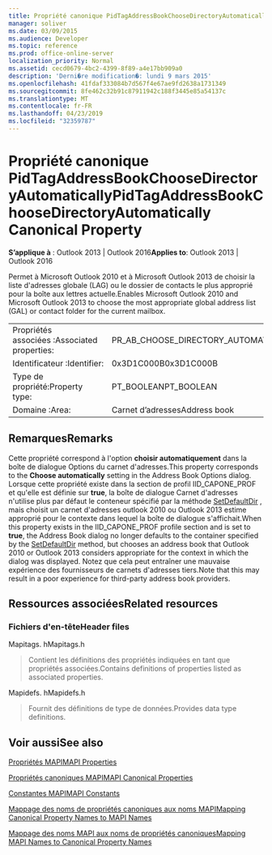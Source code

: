 ```yaml
---
title: Propriété canonique PidTagAddressBookChooseDirectoryAutomatically
manager: soliver
ms.date: 03/09/2015
ms.audience: Developer
ms.topic: reference
ms.prod: office-online-server
localization_priority: Normal
ms.assetid: cecd0679-4bc2-4399-8f89-a4e17bb909a0
description: 'Derni�re modification�: lundi 9 mars 2015'
ms.openlocfilehash: 41fdaf333084b7d567f4e67ae9fd2638a1731349
ms.sourcegitcommit: 8fe462c32b91c87911942c188f3445e85a54137c
ms.translationtype: MT
ms.contentlocale: fr-FR
ms.lasthandoff: 04/23/2019
ms.locfileid: "32359787"
---
```

# <a name="pidtagaddressbookchoosedirectoryautomatically-canonical-property"></a><span data-ttu-id="86906-103">Propriété canonique PidTagAddressBookChooseDirectoryAutomatically</span><span class="sxs-lookup"><span data-stu-id="86906-103">PidTagAddressBookChooseDirectoryAutomatically Canonical Property</span></span>

  
  
<span data-ttu-id="86906-104">**S’applique à** : Outlook 2013 | Outlook 2016</span><span class="sxs-lookup"><span data-stu-id="86906-104">**Applies to**: Outlook 2013 | Outlook 2016</span></span> 
  
<span data-ttu-id="86906-105">Permet à Microsoft Outlook 2010 et à Microsoft Outlook 2013 de choisir la liste d'adresses globale (LAG) ou le dossier de contacts le plus approprié pour la boîte aux lettres actuelle.</span><span class="sxs-lookup"><span data-stu-id="86906-105">Enables Microsoft Outlook 2010 and Microsoft Outlook 2013 to choose the most appropriate global address list (GAL) or contact folder for the current mailbox.</span></span>
  
|||
|:-----|:-----|
|<span data-ttu-id="86906-106">Propriétés associées :</span><span class="sxs-lookup"><span data-stu-id="86906-106">Associated properties:</span></span>  <br/> |<span data-ttu-id="86906-107">PR_AB_CHOOSE_DIRECTORY_AUTOMATICALLY</span><span class="sxs-lookup"><span data-stu-id="86906-107">PR_AB_CHOOSE_DIRECTORY_AUTOMATICALLY</span></span>  <br/> |
|<span data-ttu-id="86906-108">Identificateur :</span><span class="sxs-lookup"><span data-stu-id="86906-108">Identifier:</span></span>  <br/> |<span data-ttu-id="86906-109">0x3D1C000B</span><span class="sxs-lookup"><span data-stu-id="86906-109">0x3D1C000B</span></span>  <br/> |
|<span data-ttu-id="86906-110">Type de propriété:</span><span class="sxs-lookup"><span data-stu-id="86906-110">Property type:</span></span>  <br/> |<span data-ttu-id="86906-111">PT_BOOLEAN</span><span class="sxs-lookup"><span data-stu-id="86906-111">PT_BOOLEAN</span></span>  <br/> |
|<span data-ttu-id="86906-112">Domaine :</span><span class="sxs-lookup"><span data-stu-id="86906-112">Area:</span></span>  <br/> |<span data-ttu-id="86906-113">Carnet d’adresses</span><span class="sxs-lookup"><span data-stu-id="86906-113">Address book</span></span>  <br/> |
   
## <a name="remarks"></a><span data-ttu-id="86906-114">Remarques</span><span class="sxs-lookup"><span data-stu-id="86906-114">Remarks</span></span>

<span data-ttu-id="86906-115">Cette propriété correspond à l'option **choisir automatiquement** dans la boîte de dialogue Options du carnet d'adresses.</span><span class="sxs-lookup"><span data-stu-id="86906-115">This property corresponds to the **Choose automatically** setting in the Address Book Options dialog.</span></span> <span data-ttu-id="86906-116">Lorsque cette propriété existe dans la section de profil IID_CAPONE_PROF et qu'elle est définie sur **true**, la boîte de dialogue Carnet d'adresses n'utilise plus par défaut le conteneur spécifié par la méthode [SetDefaultDir](iaddrbook-setdefaultdir.md) , mais choisit un carnet d'adresses outlook 2010 ou Outlook 2013 estime approprié pour le contexte dans lequel la boîte de dialogue s'affichait.</span><span class="sxs-lookup"><span data-stu-id="86906-116">When this property exists in the IID_CAPONE_PROF profile section and is set to **true**, the Address Book dialog no longer defaults to the container specified by the [SetDefaultDir](iaddrbook-setdefaultdir.md) method, but chooses an address book that Outlook 2010 or Outlook 2013 considers appropriate for the context in which the dialog was displayed.</span></span> <span data-ttu-id="86906-117">Notez que cela peut entraîner une mauvaise expérience des fournisseurs de carnets d'adresses tiers.</span><span class="sxs-lookup"><span data-stu-id="86906-117">Note that this may result in a poor experience for third-party address book providers.</span></span> 
  
## <a name="related-resources"></a><span data-ttu-id="86906-118">Ressources associées</span><span class="sxs-lookup"><span data-stu-id="86906-118">Related resources</span></span>

### <a name="header-files"></a><span data-ttu-id="86906-119">Fichiers d'en-tête</span><span class="sxs-lookup"><span data-stu-id="86906-119">Header files</span></span>

<span data-ttu-id="86906-120">Mapitags. h</span><span class="sxs-lookup"><span data-stu-id="86906-120">Mapitags.h</span></span>
  
> <span data-ttu-id="86906-121">Contient les définitions des propriétés indiquées en tant que propriétés associées.</span><span class="sxs-lookup"><span data-stu-id="86906-121">Contains definitions of properties listed as associated properties.</span></span>
    
<span data-ttu-id="86906-122">Mapidefs. h</span><span class="sxs-lookup"><span data-stu-id="86906-122">Mapidefs.h</span></span>
  
> <span data-ttu-id="86906-123">Fournit des définitions de type de données.</span><span class="sxs-lookup"><span data-stu-id="86906-123">Provides data type definitions.</span></span>
    
## <a name="see-also"></a><span data-ttu-id="86906-124">Voir aussi</span><span class="sxs-lookup"><span data-stu-id="86906-124">See also</span></span>



[<span data-ttu-id="86906-125">Propriétés MAPI</span><span class="sxs-lookup"><span data-stu-id="86906-125">MAPI Properties</span></span>](mapi-properties.md)
  
[<span data-ttu-id="86906-126">Propriétés canoniques MAPI</span><span class="sxs-lookup"><span data-stu-id="86906-126">MAPI Canonical Properties</span></span>](mapi-canonical-properties.md)
  
[<span data-ttu-id="86906-127">Constantes MAPI</span><span class="sxs-lookup"><span data-stu-id="86906-127">MAPI Constants</span></span>](mapi-constants.md)
  
[<span data-ttu-id="86906-128">Mappage des noms de propriétés canoniques aux noms MAPI</span><span class="sxs-lookup"><span data-stu-id="86906-128">Mapping Canonical Property Names to MAPI Names</span></span>](mapping-canonical-property-names-to-mapi-names.md)
  
[<span data-ttu-id="86906-129">Mappage des noms MAPI aux noms de propriétés canoniques</span><span class="sxs-lookup"><span data-stu-id="86906-129">Mapping MAPI Names to Canonical Property Names</span></span>](mapping-mapi-names-to-canonical-property-names.md)

